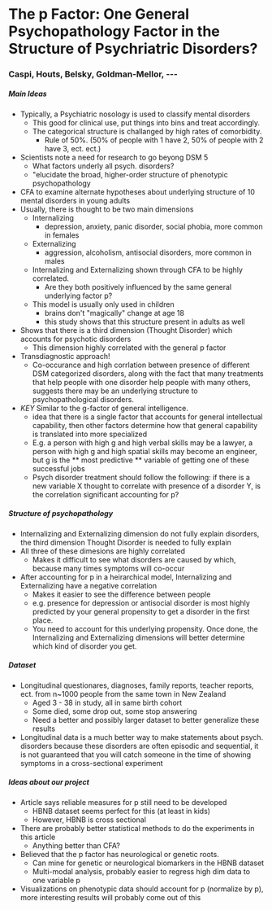 # The p Factor: One General Psychopathology Factor in the Structure of Psychriatric Disorders?
### Caspi, Houts, Belsky, Goldman-Mellor, ---

##### Main Ideas
* Typically, a Psychiatric nosology is used to classify mental disorders
  * This good for clinical use, put things into bins and treat accordingly.
  * The categorical structure is challanged by high rates of comorbidity.
    * Rule of 50%. (50% of people with 1 have 2, 50% of people with 2 have 3, ect. ect.)
* Scientists note a need for research to go beyong DSM 5
  * What factors underly all psych. disorders?
  * "elucidate the broad, higher-order structure of phenotypic psychopathology
* CFA to examine alternate hypotheses about underlying structure of 10 mental disorders in young adults
* Usually, there is thought to be two main dimensions
  * Internalizing
    * depression, anxiety, panic disorder, social phobia, more common in females
  * Externalizing
    * aggression, alcoholism, antisocial disorders, more common in males
  * Internalizing and Externalizing shown through CFA to be highly correlated.
    * Are they both positively influenced by the same general underlying factor p?
  * This model is usually only used in children
    * brains don't "magically" change at age 18
    * this study shows that this structure present in adults as well
* Shows that there is a third dimension (Thought Disorder) which accounts for
  psychotic disorders
  * This dimension highly correlated with the general p factor
* Transdiagnostic approach!
  * Co-occurance and high corrlation between presence of different DSM categorized
    disorders, along with the fact that many treatments that help people with one
    disorder help people with many others, suggests there may be an underlying
    structure to psychopathological disorders.
* *KEY* Similar to the g-factor of general intelligence.
  * idea that there is a single factor that accounts for general intellectual capability,
    then other factors determine how that general capability is translated into more specialized
  * E.g. a person with high g and high verbal skills may be a lawyer, a person with high g and
    high spatial skills may become an engineer, but g is the ** most predictive ** variable
    of getting one of these successful jobs
  * Psych disorder treatment should follow the following: if there is a new variable X thought to correlate
    with presence of a disorder Y, is the correlation significant accounting for p?

##### Structure of psychopathology
* Internalizing and Externalizing dimension do not fully explain disorders, the
  third dimension Thought Disorder is needed to fully explain
* All three of these dimesions are highly correlated
  * Makes it difficult to see what disorders are caused by which, because many times
    symptoms will co-occur
* After accounting for p in a heirarchical model, Internalizing and Externalizing
  have a negative correlation
  * Makes it easier to see the difference between people
  * e.g. presence for depression or antisocial disorder is most highly predicted
    by your general propensity to get a disorder in the first place.
  * You need to account for this underlying propensity. Once done, the Internalizing
    and Externalizing dimensions will better determine which kind of disorder you get.
    

##### Dataset
* Longitudinal questionares, diagnoses, family reports, teacher reports, ect.
  from n~1000 people from the same town in New Zealand
  * Aged 3 - 38 in study, all in same birth cohort
  * Some died, some drop out, some stop answering
  * Need a better and possibly larger dataset to better generalize these results
* Longitudinal data is a much better way to make statements about psych. disorders
  because these disorders are often episodic and sequential, it is not guaranteed that you
  will catch someone in the time of showing symptoms in a cross-sectional experiment

##### Ideas about our project
* Article says reliable measures for p still need to be developed
  * HBNB dataset seems perfect for this (at least in kids)
  * However, HBNB is cross sectional
* There are probably better statistical methods to do the experiments in this article
  * Anything better than CFA?
* Believed that the p factor has neurological or genetic roots.
  * Can mine for genetic or neurological biomarkers in the HBNB dataset
  * Multi-modal analysis, probably easier to regress high dim data to one variable p
* Visualizations on phenotypic data should account for p (normalize by p),
  more interesting results will probably come out of this

